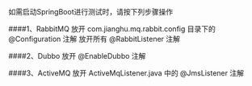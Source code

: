 如需启动SpringBoot进行测试时，请按下列步骤操作

####1、RabbitMQ 
放开 com.jianghu.mq.rabbit.config 目录下的 @Configuration 注解
放开所有 @RabbitListener 注解

####2、Dubbo
放开 @EnableDubbo 注解

####3、ActiveMQ
放开 ActiveMqListener.java 中的 @JmsListener 注解